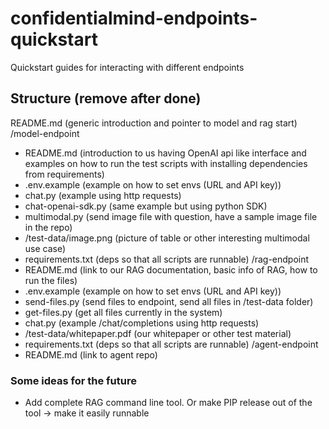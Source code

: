# confidentialmind-endpoints-quickstart
Quickstart guides for interacting with different endpoints


## Structure (remove after done)

README.md (generic introduction and pointer to model and rag start)
/model-endpoint
  - README.md (introduction to us having OpenAI api like interface and examples on how to run the test scripts with installing dependencies from requirements)
  - .env.example (example on how to set envs (URL and API key))
  - chat.py (example using http requests)
  - chat-openai-sdk.py (same example but using python SDK)
  - multimodal.py (send image file with question, have a sample image file in the repo)
  - /test-data/image.png (picture of table or other interesting multimodal use case)
  - requirements.txt (deps so that all scripts are runnable)
/rag-endpoint
  - README.md (link to our RAG documentation, basic info of RAG, how to run the files)
  - .env.example (example on how to set envs (URL and API key))
  - send-files.py (send files to endpoint, send all files in /test-data folder)
  - get-files.py (get all files currently in the system)
  - chat.py (example /chat/completions using http requests)
  - /test-data/whitepaper.pdf (our whitepaper or other test material)
  - requirements.txt (deps so that all scripts are runnable)
/agent-endpoint
- README.md (link to agent repo)

### Some ideas for the future
- Add complete RAG command line tool. Or make PIP release out of the tool -> make it easily runnable
